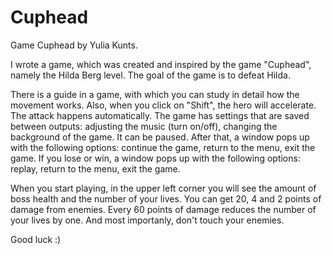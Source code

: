 # Cuphead

Game Cuphead by Yulia Kunts.

I wrote a game, which was created and inspired by the game "Cuphead", namely the Hilda Berg level. The goal of the game is to defeat Hilda.

There is a guide in a game, with which you can study in detail how the movement works. Also, when you click on "Shift", the hero will accelerate. The attack happens automatically. The game has settings that are saved between outputs: adjusting the music (turn on/off), changing the background of the game. It can be paused. After that, a window pops up with the following options: continue the game, return to the menu, exit the game. If you lose or win, a window pops up with the following options: replay, return to the menu, exit the game.

When you start playing, in the upper left corner you will see the amount of boss health and the number of your lives. You can get 20, 4 and 2 points of damage from enemies. Every 60 points of damage reduces the number of your lives by one. And most importanly, don't touch your enemies.

Good luck :)
